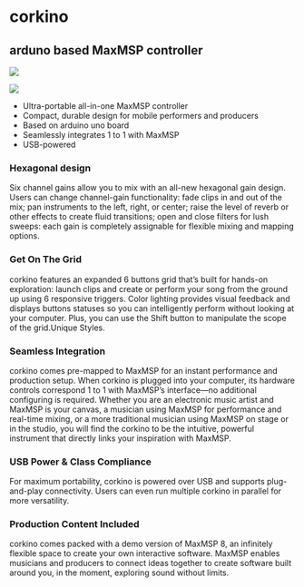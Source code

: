 # corkino
## arduno based MaxMSP controller

<a href="https://www.buymeacoffee.com/gabrielavelitch"><img src="https://img.buymeacoffee.com/button-api/?text=Buy me a coffee&emoji=&slug=gabrielavelitch&button_colour=FFDD00&font_colour=000000&font_family=Poppins&outline_colour=000000&coffee_colour=ffffff" /></a>

<a href="https://www.buymeacoffee.com/gabrielavelitch"><img src="https://img.buymeacoffee.com/button-api/?text=or, why not a book?&emoji=📖&slug=gabrielavelitch&button_colour=FF5F5F&font_colour=ffffff&font_family=Poppins&outline_colour=000000&coffee_colour=FFDD00" /></a>


- Ultra-portable all-in-one MaxMSP controller
- Compact, durable design for mobile performers and producers
- Based on arduino uno board
- Seamlessly integrates 1 to 1 with MaxMSP
- USB-powered

### Hexagonal design 
Six channel gains allow you to mix with an all-new hexagonal gain design. Users can change channel-gain functionality: fade clips in and out of the mix; pan instruments to the left, right, or center; raise the level of reverb or other effects to create fluid transitions; open and close filters for lush sweeps: each gain is completely assignable for flexible mixing and mapping options. 

### Get On The Grid
corkino features an expanded 6 buttons grid that’s built for hands-on exploration: launch clips and create or perform your song from the ground up using 6 responsive triggers. Color lighting provides visual feedback and displays buttons statuses so you can intelligently perform without looking at your computer. Plus, you can use the Shift button to manipulate the scope of the grid.Unique Styles.

### Seamless Integration
corkino comes pre-mapped to MaxMSP for an instant performance and production setup. When corkino is plugged into your computer, its hardware controls correspond 1 to 1 with MaxMSP’s interface—no additional configuring is required. Whether you are an electronic music artist and MaxMSP is your canvas, a musician using MaxMSP for performance and real-time mixing, or a more traditional musician using MaxMSP on stage or in the studio, you will find the corkino to be the intuitive, powerful instrument that directly links your inspiration with MaxMSP.

### USB Power & Class Compliance
For maximum portability, corkino is powered over USB and supports plug-and-play connectivity. Users can even run multiple corkino in parallel for more versatility.

### Production Content Included
corkino comes packed with a demo version of MaxMSP 8, an infinitely flexible space to create your own interactive software. MaxMSP enables musicians and producers to connect ideas together to create software built around you, in the moment, exploring sound without limits.
